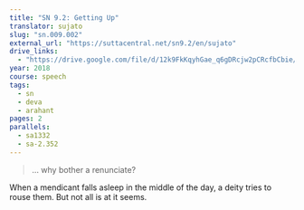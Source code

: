 ```yaml
---
title: "SN 9.2: Getting Up"
translator: sujato
slug: "sn.009.002"
external_url: "https://suttacentral.net/sn9.2/en/sujato"
drive_links:
  - "https://drive.google.com/file/d/12k9FkKqyhGae_q6gDRcjw2pCRcfbCbie/view?usp=drivesdk"
year: 2018
course: speech
tags:
  - sn
  - deva
  - arahant
pages: 2
parallels:
  - sa1332
  - sa-2.352
---
```


> … why bother a renunciate?

When a mendicant falls asleep in the middle of the day, a deity tries to rouse them. But not all is at it seems.

